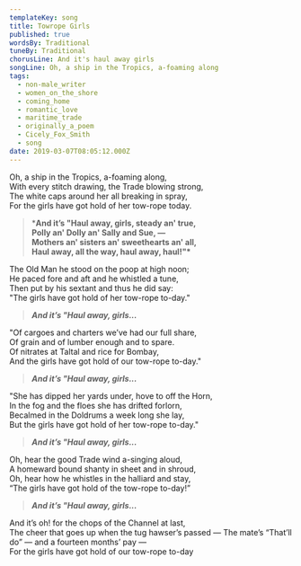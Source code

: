 ```yaml
---
templateKey: song
title: Towrope Girls
published: true
wordsBy: Traditional
tuneBy: Traditional
chorusLine: And it's haul away girls
songLine: Oh, a ship in the Tropics, a-foaming along
tags:
  - non-male_writer
  - women_on_the_shore
  - coming_home
  - romantic_love
  - maritime_trade
  - originally_a_poem
  - Cicely_Fox_Smith
  - song
date: 2019-03-07T08:05:12.000Z
---
```

Oh, a ship in the Tropics, a-foaming along,\
With every stitch drawing, the Trade blowing strong,\
The white caps around her all breaking in spray,\
For the girls have got hold of her tow-rope today.

>***And it’s "Haul away, girls, steady an' true,\
Polly an' Dolly an' Sally and Sue, —\
Mothers an' sisters an' sweethearts an' all,\
Haul away, all the way, haul away, haul!"\***

The Old Man he stood on the poop at high noon;\
He paced fore and aft and he whistled a tune,\
Then put by his sextant and thus he did say:\
"The girls have got hold of her tow-rope to-day."

>***And it’s "Haul away, girls...***

"Of cargoes and charters we’ve had our full share,\
Of grain and of lumber enough and to spare.\
Of nitrates at Taltal and rice for Bombay,\
And the girls have got hold of our tow-rope to-day."

>***And it’s "Haul away, girls...***

"She has dipped her yards under, hove to off the Horn,\
In the fog and the floes she has drifted forlorn,\
Becalmed in the Doldrums a week long she lay,\
But the girls have got hold of her tow-rope to-day."

>***And it’s "Haul away, girls...***

Oh, hear the good Trade wind a-singing aloud,\
A homeward bound shanty in sheet and in shroud,\
Oh, hear how he whistles in the halliard and stay,\
“The girls have got hold of the tow-rope to-day!”

>***And it’s "Haul away, girls...***

And it’s oh! for the chops of the Channel at last,\
The cheer that goes up when the tug hawser’s passed —
The mate’s “That’ll do” — and a fourteen months’ pay — \
For the girls have got hold of our tow-rope to-day

